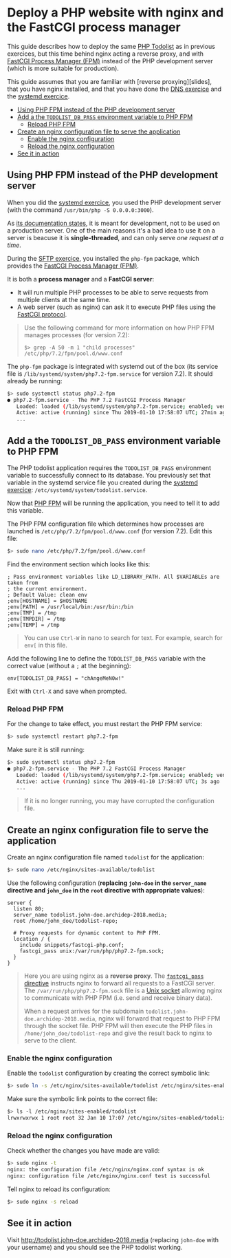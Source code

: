 # Deploy a PHP website with nginx and the FastCGI process manager

This guide describes how to deploy the same [PHP Todolist][repo] as in previous exercices,
but this time behind nginx acting a reverse proxy,
and with [FastCGI Process Manager (FPM)][php-fpm] instead of the PHP development server
(which is more suitable for production).

This guide assumes that you are familiar with [reverse proxying][slides],
that you have nginx installed, and that you have done the [DNS exercice][dns-ex] and the [systemd exercice][systemd-ex].

<!-- START doctoc generated TOC please keep comment here to allow auto update -->
<!-- DON'T EDIT THIS SECTION, INSTEAD RE-RUN doctoc TO UPDATE -->


- [Using PHP FPM instead of the PHP development server](#using-php-fpm-instead-of-the-php-development-server)
- [Add a the `TODOLIST_DB_PASS` environment variable to PHP FPM](#add-a-the-todolist_db_pass-environment-variable-to-php-fpm)
  - [Reload PHP FPM](#reload-php-fpm)
- [Create an nginx configuration file to serve the application](#create-an-nginx-configuration-file-to-serve-the-application)
  - [Enable the nginx configuration](#enable-the-nginx-configuration)
  - [Reload the nginx configuration](#reload-the-nginx-configuration)
- [See it in action](#see-it-in-action)

<!-- END doctoc generated TOC please keep comment here to allow auto update -->



## Using PHP FPM instead of the PHP development server

When you did the [systemd exercice][systemd-ex],
you used the PHP development server (with the command `/usr/bin/php -S 0.0.0.0:3000`).

As [its documentation states][php-dev-server], it is meant for development, not to be used on a production server.
One of the main reasons it's a bad idea to use it on a server is beacuse it is **single-threaded**, and can only serve *one request at a time*.

During the [SFTP exercice][sftp-ex], you installed the `php-fpm` package,
which provides the [FastCGI Process Manager (FPM)][php-fpm].

It is both a **process manager** and a **FastCGI server**:

* It will run multiple PHP processes to be able to serve requests from multiple clients at the same time.
* A web server (such as nginx) can ask it to execute PHP files using the [FastCGI protocol][fastcgi].

> Use the following command for more information on how PHP FPM manages processes (for version 7.2):
>
>     $> grep -A 50 -m 1 "child processes" /etc/php/7.2/fpm/pool.d/www.conf

The `php-fpm` package is integrated with systemd out of the box
(its service file is `/lib/systemd/system/php7.2-fpm.service` for version 7.2).
It should already be running:

```bash
$> sudo systemctl status php7.2-fpm
● php7.2-fpm.service - The PHP 7.2 FastCGI Process Manager
   Loaded: loaded (/lib/systemd/system/php7.2-fpm.service; enabled; vendor preset: enabled)
   Active: active (running) since Thu 2019-01-10 17:58:07 UTC; 27min ago
   ...
```



## Add a the `TODOLIST_DB_PASS` environment variable to PHP FPM

The PHP todolist application requires the `TODOLIST_DB_PASS` environment variable to successfully connect to its database.
You previously set that variable in the systemd service file you created during the [systemd exercice][systemd-ex]: `/etc/systemd/system/todolist.service`.

Now that [PHP FPM][php-fpm] will be running the application, you need to tell it to add this variable.

The PHP FPM configuration file which determines how processes are launched is `/etc/php/7.2/fpm/pool.d/www.conf` (for version 7.2).
Edit this file:

```bash
$> sudo nano /etc/php/7.2/fpm/pool.d/www.conf
```

Find the environment section which looks like this:

```
; Pass environment variables like LD_LIBRARY_PATH. All $VARIABLEs are taken from
; the current environment.
; Default Value: clean env
;env[HOSTNAME] = $HOSTNAME
;env[PATH] = /usr/local/bin:/usr/bin:/bin
;env[TMP] = /tmp
;env[TMPDIR] = /tmp
;env[TEMP] = /tmp
```

> You can use `Ctrl-W` in nano to search for text.
> For example, search for `env[` in this file.

Add the following line to define the `TODOLIST_DB_PASS` variable with the correct value (without a `;` at the beginning):

```
env[TODOLIST_DB_PASS] = "chAngeMeN0w!"
```

Exit with `Ctrl-X` and save when prompted.

### Reload PHP FPM

For the change to take effect, you must restart the PHP FPM service:

```bash
$> sudo systemctl restart php7.2-fpm
```

Make sure it is still running:

```bash
$> sudo systemctl status php7.2-fpm
● php7.2-fpm.service - The PHP 7.2 FastCGI Process Manager
   Loaded: loaded (/lib/systemd/system/php7.2-fpm.service; enabled; vendor preset: enabled)
   Active: active (running) since Thu 2019-01-10 17:58:07 UTC; 3s ago
   ...
```

> If it is no longer running, you may have corrupted the configuration file.



## Create an nginx configuration file to serve the application

Create an nginx configuration file named `todolist` for the application:

```bash
$> sudo nano /etc/nginx/sites-available/todolist
```

Use the following configuration
(**replacing `john-doe` in the `server_name` directive and `john_doe` in the `root` directive with appropriate values**):

```
server {
  listen 80;
  server_name todolist.john-doe.archidep-2018.media;
  root /home/john_doe/todolist-repo;

  # Proxy requests for dynamic content to PHP FPM.
  location / {
    include snippets/fastcgi-php.conf;
    fastcgi_pass unix:/var/run/php/php7.2-fpm.sock;
  }
}
```

> Here you are using nginx as a **reverse proxy**.
> The [`fastcgi_pass` directive][nginx-fastcgi] instructs nginx to forward all requests to a FastCGI server.
> The `/var/run/php/php7.2-fpm.sock` file is a [Unix socket][unix-socket]
> allowing nginx to communicate with PHP FPM
> (i.e. send and receive binary data).
>
> When a request arrives for the subdomain `todolist.john-doe.archidep-2018.media`,
> nginx will forward that request to PHP FPM through the socket file.
> PHP FPM will then execute the PHP files in `/home/john_doe/todolist-repo`
> and give the result back to nginx to serve to the client.

### Enable the nginx configuration

Enable the `todolist` configuration by creating the correct symbolic link:

```bash
$> sudo ln -s /etc/nginx/sites-available/todolist /etc/nginx/sites-enabled/todolist
```

Make sure the symbolic link points to the correct file:

```bash
$> ls -l /etc/nginx/sites-enabled/todolist
lrwxrwxrwx 1 root root 32 Jan 10 17:07 /etc/nginx/sites-enabled/todolist -> /etc/nginx/sites-available/todolist
```

### Reload the nginx configuration

Check whether the changes you have made are valid:

```bash
$> sudo nginx -t
nginx: the configuration file /etc/nginx/nginx.conf syntax is ok
nginx: configuration file /etc/nginx/nginx.conf test is successful
```

Tell nginx to reload its configuration:

```bash
$> sudo nginx -s reload
```



## See it in action

Visit http://todolist.john-doe.archidep-2018.media (replacing `john-doe` with your username)
and you should see the PHP todolist working.



[dns-ex]: dns-configuration.md
[fastcgi]: https://en.wikipedia.org/wiki/FastCGI
[php-dev-server]: http://php.net/manual/en/features.commandline.webserver.php
[php-fpm]: http://php.net/manual/en/install.fpm.php
[repo]: https://github.com/MediaComem/comem-archidep-php-todo-exercise
[nginx-ex]: nginx-static-deployment.md
[nginx-fastcgi]: http://nginx.org/en/docs/http/ngx_http_fastcgi_module.html#fastcgi_pass
[sftp-ex]: sftp-deployment.md
[systemd-ex]: systemd-deployment.md
[unix-socket]: https://en.wikipedia.org/wiki/Unix_domain_socket
